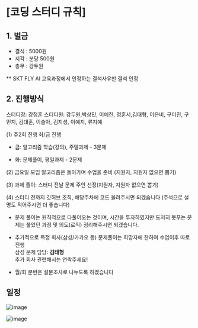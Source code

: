 

# [코딩 스터디 규칙]
## 1. 벌금 
* 결석 : 5000원  
* 지각 : 분당 500원  
* 총무 : 강두원  

** SKT FLY AI 교육과정에서 인정하는 결석사유만 결석 인정


## 2. 진행방식
스터디장: 강정훈
스터디원: 강두원,박상민, 이예진, 정훈서,김태형, 이은비, 구미진, 구민지, 김대훈, 이슬아, 김지성, 이예지, 류지예


  (1) 주2회 진행 화/금 진행 
  * 금: 알고리즘 학습(강의), 주말과제 - 3문제  

  * 화: 문제풀이, 평일과제 - 2문제  

  (2) 금요일 모임 알고리즘은 돌아가며 수업을 준비 (지원자, 지원자 없으면 뽑기)  

  (3) 과제 풀이: 스터디 전날 문제 주인 선정(지원자, 지원자 없으면 뽑기)   

  (4) 스터디 전까지 깃허브 조직, 해당주차에 코드 올려주시면 되겠습니다 (주석으로 설명도 적어주시면 더 좋습니다)  


* 문제 풀이는 원칙적으로 다풀어오는 것이며, 시간을 투자하였지만 도저히 못푸는 문제는 풀었던 과정 및 의도(로직) 정리해주시면 되겠습니다.

* 추가적으로 특정 회사(삼성/카카오 등) 문제풀이는 희망자에 한하여 수업이후 따로 진행  
삼성 문제 담당: **김태형**  
추가 회사 관련해서는 연락주세요!

- 월/화 분반은 설문조사로 나누도록 하겠습니다

## 일정

![image](https://user-images.githubusercontent.com/80855939/212876719-4a8c7045-52c2-4528-b7d1-d24af44deac1.png)

![image](https://user-images.githubusercontent.com/80855939/212876870-e12c47b0-19db-435d-a4de-1aeb440ebbbc.png)

